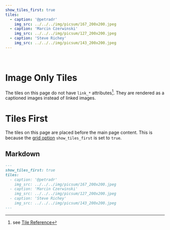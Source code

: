 ```yaml
---
show_tiles_first: true
tiles:
  - caption: '@petradr'
    img_src: ../../../img/picsum/167_200x200.jpeg
  - caption: 'Marcin Czerwinski'
    img_src: ../../../img/picsum/127_200x200.jpeg
  - caption: 'Steve Richey'
    img_src: ../../../img/picsum/143_200x200.jpeg
---
```


<br>

# Image Only Tiles 
The tiles on this page do not have `link_*` attributes[^tile-reference].  They are rendered as a captioned images instead of linked images.

# Tiles First
The tiles on this page are placed before the main page content.  This is because the [grid option](../grid.md) `show_tiles_first` is set to `true`.

[^tile-reference]: see [Tile Reference](../tile.md)  


## Markdown

```markdown
---
show_tiles_first: true
tiles:
  - caption: '@petradr'
    img_src: ../../../img/picsum/167_200x200.jpeg
  - caption: 'Marcin Czerwinski'
    img_src: ../../../img/picsum/127_200x200.jpeg
  - caption: 'Steve Richey'
    img_src: ../../../img/picsum/143_200x200.jpeg
---
```